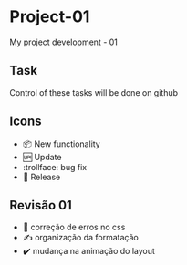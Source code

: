 # Project-01

My project development - 01

## Task

Control of these tasks will be done on github

## Icons

- :package: New functionality
- :up: Update
- :trollface: bug fix
- :love_letter: Release

## Revisão 01

- :clap: correção de erros no css
- :writing_hand: organização da formatação
- :heavy_check_mark: mudança na animação do layout




